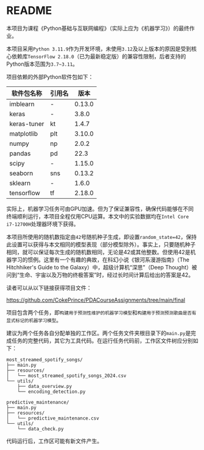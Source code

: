 # README

本项目为课程《Python基础与互联网编程》（实际上应为《机器学习》）的最终作业。

本项目采用`Python 3.11.9`作为开发环境，未使用`3.12`及以上版本的原因是受到核心依赖库`TensorFlow 2.18.0`（已为最新稳定版）的兼容性限制，后者支持的Python版本范围为`3.7~3.11`。

项目依赖的外部Python软件包如下：

| 软件包名称           | 引用名 | 版本 |
|----------------------|--------|------------|
| imblearn             | -      | 0.13.0     |
| keras                | -      | 3.8.0      |
| keras-tuner          | kt     | 1.4.7      |
| matplotlib           | plt    | 3.10.0     |
| numpy                | np     | 2.0.2      |
| pandas               | pd     | 22.3       |
| scipy                | -      | 1.15.0     |
| seaborn              | sns    | 0.13.2     |
| sklearn              | -      | 1.6.0      |
| tensorflow           | tf     | 2.18.0     |

实际上，机器学习任务可由GPU加速。但为了保证兼容性，确保代码能够在不同终端顺利运行，本项目全程仅用CPU运算。本文中的实验数据均在`Intel Core i7-12700H`处理器环境下获得。

本项目所使用的随机数指定由`42`号随机种子生成，即设置`random_state=42`，保持此设置可以获得与本文相同的模型表现（部分模型除外）。事实上，只要随机种子相同，就可以保证每次生成的随机数相同，无论是42或其他整数。但使用42是机器学习的惯例。这里有一个有趣的典故，在科幻小说《银河系漫游指南》（The Hitchhiker's Guide to the Galaxy）中，超级计算机“深思”（Deep Thought）被问到“生命、宇宙以及万物的终极答案”时，经过长时间计算后给出的答案是42。

读者可以从以下链接获得项目文件：

https://github.com/CokePrince/PDACourseAssignments/tree/main/final

项目包含两个任务，即`构建用于预测性维护的机器学习模型`和`构建用于预测预测歌曲是否有显式标记的机器学习模型`。

建议为两个任务各自分配单独的工作区。两个任务文件夹根目录下的`main.py`是完成任务的完整代码，其它为工具代码。在运行任务代码前，工作区文件树应分别如下：

```
most_streamed_spotify_songs/
├── main.py
├── resources/
│   └── most_streamed_spotify_songs_2024.csv
└── utils/
    ├── data_overview.py
    └── encoding_detection.py
```

```
predictive_maintenance/
├── main.py
├── resources/
│   └── predictive_maintenance.csv
└── utils/
    └── data_check.py
```

代码运行后，工作区可能有新文件产生。
